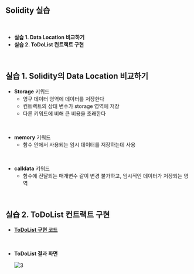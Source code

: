 ## Solidity 실습

<br>

- **실습 1. Data Location 비교하기**
- **실습 2. ToDoList 컨트랙트 구현**

<br>

## 실습 1. Solidity의 Data Location 비교하기

- **Storage** 키워드
  - 영구 데이터 영역에 데이터를 저장한다
  - 컨트랙트의 상태 변수가 storage 영역에 저장
  - 다른 키워드에 비해 큰 비용을 초래한다
  

<br>

- **memory** 키워드
  - 함수 안에서 사용되는 임시 데이터를 저장하는데 사용

<br>

- **calldata** 키워드
  - 함수에 전달되는 매개변수 같이 변경 불가하고, 임시적인 데이터가 저장되는 영역

<br>

## 실습 2. ToDoList 컨트랙트 구현

- **[ToDoList 구현 코드](https://github.com/Jaehwany/TIL/blob/main/%EB%B8%94%EB%A1%9D%EC%B2%B4%EC%9D%B8/scripts/TodoList.sol)** 

<br>

- **ToDoList 결과 화면**

  ![3](https://user-images.githubusercontent.com/97875998/186288538-eb3b2861-6d94-466a-a42f-e32aeca18e93.png)

